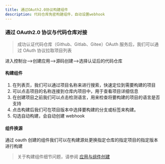 ```yaml
---
title: 通过OAuth2.0协议构建组件
description: 代码仓库免密构建组件，自动设置webhook
---
```


### 通过 OAuth2.0 协议与代码仓库对接

> 成功认证代码仓库（Github、Gitlab、Gitee）OAuth 服务后，我们可以通过 OAuth 协议拉取项目列表

进入控制台-->创建应用-->源码创建-->选择认证后的代码仓库

#### 构建组件

1.  在列表页，我们可以通过项目名称来进行搜索，快速定位到需要构建的项目
2.  可以点击项目的名称连接到仓库内项目中，用于查看项目详细信息
3.  在创建项目之前我们可以点击检测语言，用来检查将要构建的项目的语言是否支持
4.  点击构建后我们可在项目版本中选择要构建的分支或标签来构建。
5.  勾选自动构建，会自动创建 webhook

#### 组件换源

通过 oauth 创建的组件我们可以在构建源处更换指定仓库的指定项目的指定版本进行构建

> 关于构建组件细节问题，请参阅 [应用与组件创建](../../../component-create/creation-process/)
